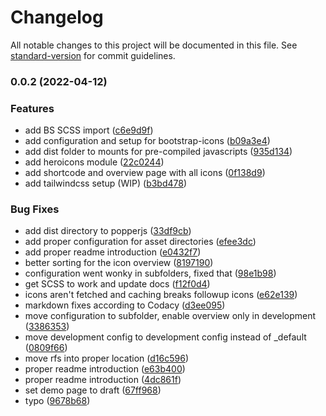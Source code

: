 # Changelog

All notable changes to this project will be documented in this file. See [standard-version](https://github.com/conventional-changelog/standard-version) for commit guidelines.

### 0.0.2 (2022-04-12)


### Features

* add BS SCSS import ([c6e9d9f](https://github.com/davidsneighbour/libraries/commit/c6e9d9f734e9fbb357d958e7e36aa24980b06629))
* add configuration and setup for bootstrap-icons ([b09a3e4](https://github.com/davidsneighbour/libraries/commit/b09a3e4e3bc145bbbcb27d9d31402da7533d5330))
* add dist folder to mounts for pre-compiled javascripts ([935d134](https://github.com/davidsneighbour/libraries/commit/935d13456f9a4235b6473873cb357e9339349be0))
* add heroicons module ([22c0244](https://github.com/davidsneighbour/libraries/commit/22c0244b99b88dd9a190e1f309e0bee28d8a8b1c))
* add shortcode and overview page with all icons ([0f138d9](https://github.com/davidsneighbour/libraries/commit/0f138d9cdfed556b01f06a6997b1a36a9c9801a5))
* add tailwindcss setup (WIP) ([b3bd478](https://github.com/davidsneighbour/libraries/commit/b3bd478133612631c7b43bf6816e2baffc876b63))


### Bug Fixes

* add dist directory to popperjs ([33df9cb](https://github.com/davidsneighbour/libraries/commit/33df9cbb6b57a6085864e0b0a23d2a9e5d660eaf))
* add proper configuration for asset directories ([efee3dc](https://github.com/davidsneighbour/libraries/commit/efee3dce295bc79ddf5694b502f8c8652f121ee9))
* add proper readme introduction ([e0432f7](https://github.com/davidsneighbour/libraries/commit/e0432f78bf1571588c42e4d31ab1acac859c4024))
* better sorting for the icon overview ([8197190](https://github.com/davidsneighbour/libraries/commit/819719069b1e27f045b7c42f03018e62a86e5991))
* configuration went wonky in subfolders, fixed that ([98e1b98](https://github.com/davidsneighbour/libraries/commit/98e1b98a2a3f33fc6c1754c1789ffb3154aef5a0))
* get SCSS to work and update docs ([f12f0d4](https://github.com/davidsneighbour/libraries/commit/f12f0d4765a93ee57a2ab989d479ab81af6902e6))
* icons aren't fetched and caching breaks followup icons ([e62e139](https://github.com/davidsneighbour/libraries/commit/e62e139b6485ad73b271e9fb82dcea9953adf1dc))
* markdown fixes according to Codacy ([d3ee095](https://github.com/davidsneighbour/libraries/commit/d3ee0957dfa17ee20d797c8efa77865b95708c94))
* move configuration to subfolder, enable overview only in development ([3386353](https://github.com/davidsneighbour/libraries/commit/3386353f068eb6078f9ee1ca722257621f1af60f))
* move development config to development config instead of _default ([0809f66](https://github.com/davidsneighbour/libraries/commit/0809f664164371f7e151aa965b389d4375f90d84))
* move rfs into proper location ([d16c596](https://github.com/davidsneighbour/libraries/commit/d16c5964767b8b2ce993bcb7d85df96022ae1b8c))
* proper readme introduction ([e63b400](https://github.com/davidsneighbour/libraries/commit/e63b400d2f9ac8c0515c75688872c4b1f451248b))
* proper readme introduction ([4dc861f](https://github.com/davidsneighbour/libraries/commit/4dc861fecf11fe9e46540ce20b324b0ade2c4458))
* set demo page to draft ([67ff968](https://github.com/davidsneighbour/libraries/commit/67ff9689c410320be0580d7ebc8375418a0f3a59))
* typo ([9678b68](https://github.com/davidsneighbour/libraries/commit/9678b685eb23e9d3b502c6d4036d090dee49457e))
